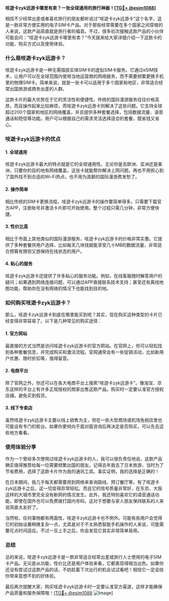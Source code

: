 **吱遊卡zyk远游卡哪里有卖？一张全球通用的旅行神器！[[TG💪+ @esim1088](https://t.me/s/esim1088)]**

相信不少经常出差或者喜欢旅行的朋友都听说过“吱遊卡zyk远游卡”这个名字，这是一款非常方便实用的电子SIM卡产品。对于那些经常需要在多个国家之间穿梭的人来说，这款产品简直就是旅行者的福音。不过，很多初次接触这款产品的小伙伴可能会问：“吱遊卡zyk远游卡哪里有卖？”今天就来给大家详细介绍一下这款卡的功能、购买方式以及使用体验。

### 什么是吱遊卡zyk远游卡？

吱遊卡zyk远游卡是一种无需插拔实体SIM卡的虚拟SIM卡服务。它通过eSIM技术，让用户可以在全球范围内使用当地运营商的网络服务，而不需要频繁更换手机里的物理SIM卡。简单来说，就是一张卡可以适用于多个国家和地区，非常适合经常出国旅游或商务出差的人群。

这款卡片的最大优势在于它的灵活性和便捷性。传统的国际漫游服务往往价格高昂，而且操作起来比较麻烦，而吱遊卡zyk远游卡则解决了这些问题。它支持全球超过200个国家和地区的网络覆盖，并且提供多种套餐选择，包括数据流量、语音通话和短信等功能。用户可以根据自己的需求灵活选择适合的套餐，既省钱又省心。

### 吱遊卡zyk远游卡的优点

#### 1. **全球通用**
吱遊卡zyk远游卡最大的特点就是它的全球通用性。无论你是去欧洲、亚洲还是美洲，只要你的目的地有网络覆盖，这张卡就能帮你解决上网问题。再也不用担心到了国外找不到合适的Wi-Fi热点，也不用为高额的国际漫游费发愁了。

#### 2. **操作简单**
相比传统的SIM卡更换流程，吱遊卡zyk远游卡的操作要简单得多。只需要下载官方APP，注册账号并激活卡片即可开始使用。整个过程只需几分钟，非常方便快捷。

#### 3. **性价比高**
相比于市面上其他类似的国际漫游服务，吱遊卡zyk远游卡的价格非常实惠。它提供了多种套餐供用户选择，比如每天几块钱就能享受几十MB的数据流量，非常适合预算有限但又想保持在线状态的用户。

#### 4. **贴心的服务**
吱遊卡zyk远游卡还提供了许多贴心的服务功能。例如，在线客服随时解答用户的疑问；如果遇到网络连接问题，可以通过APP直接联系技术支持；甚至还有离线地图功能，帮助你在没有网络的情况下也能找到目的地。

### 如何购买吱遊卡zyk远游卡？

那么，吱遊卡zyk远游卡到底在哪里能买到呢？其实，现在购买这种类型的卡片已经变得非常容易了。以下是几种常见的购买途径：

#### 1. **官方网站**
最直接的方式当然是访问吱遊卡zyk远游卡的官方网站。在官网上，你可以轻松找到各种套餐信息，并完成购买和激活流程。官网通常会有一些促销活动，比如新用户优惠、限时折扣等，值得留意。

#### 2. **电商平台**
除了官网之外，你还可以在各大电商平台上搜索“吱遊卡zyk远游卡”。像淘宝、京东这样的平台上有许多正规授权的商家出售这款产品。购买时一定要认准官方授权店铺，避免买到假货。

#### 3. **线下专卖店**
虽然吱遊卡zyk远游卡主要以线上销售为主，但在一些大型商场或机场免税店里也可能设有专门的柜台。如果你更倾向于面对面咨询后再决定是否购买，可以先去这些地方看看。

### 使用体验分享

作为一个曾经多次使用过吱遊卡zyk远游卡的人，我可以很负责任地说，这款产品确实值得推荐给每一位需要频繁出国的朋友。记得去年我去了日本旅游，当时为了节省费用，选择了这款卡片作为我的通讯工具。事实证明，我的选择是正确的！

在日本期间，我几乎每天都需要用到网络来查询路线、预订餐厅等，有了吱遊卡zyk远游卡之后，这一切变得异常轻松。而且它的信号质量非常好，在东京、大阪这样的大城市里完全没有断网的情况发生。此外，我还特别喜欢它的语音通话功能，即使在国外也可以免费拨打国内号码，这对于想要与家人朋友保持联系的人来说简直太友好了。

当然啦，任何事物都有两面性，吱遊卡zyk远游卡也不例外。可能有些用户会觉得它的初始设置稍微复杂一点，尤其是对于不太熟悉智能手机操作的人来说，可能需要花点时间适应。不过一旦上手之后，你会发现它其实非常简单易用。

### 总结

总的来说，吱遊卡zyk远游卡是一款非常适合经常出差或旅行人士使用的电子SIM卡产品。无论是从功能、性价比还是用户体验来看，它都表现得相当出色。如果你还没有尝试过这款产品的话，不妨趁着下次出行的机会试试看吧！相信它一定会给你带来意想不到的好体验。

最后再次提醒大家，购买吱遊卡zyk远游卡时一定要认准官方渠道，这样才能确保产品质量和服务保障哦！[[TG💪+ @esim1088](https://t.me/s/esim1088) ![Image](https://i.postimg.cc/4NQfJmqS/Snipaste-2025-05-13-00-14-12.png)]